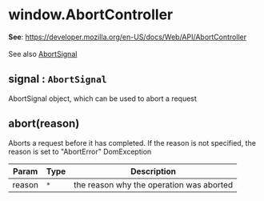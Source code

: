 
<a name="abortcontroller" id="abortcontroller"></a>

# window.AbortController
**See**: https://developer.mozilla.org/en-US/docs/Web/API/AbortController
<br></br> See also [AbortSignal](./AbortSignal.md#module:global.AbortSignal)  


<a name="abortcontroller-signal" id="abortcontroller-signal"></a>

## signal : `AbortSignal`
AbortSignal object, which can be used to abort a request



<a name="abortcontroller-abort" id="abortcontroller-abort"></a>

## abort(reason)
Aborts a request before it has completed.
If the reason is not specified, the reason is set to "AbortError" DomException


| Param | Type | Description |
| --- | --- | --- |
| reason | `*` | the reason why the operation was aborted |


  